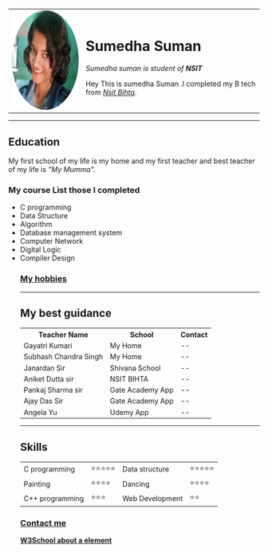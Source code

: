 <!DOCTYPE html>
<html lang="en" dir="ltr">
  <head>
    <meta charset="utf-8">
    <title>This is my personal website</title>
    <link rel="stylesheet" href="css/styles.css">
  </head>

  <body>
    <table cellspacing="30">
      <tr>
          <td><img src="images/sumedha.png" alt ="Sumedha" width="200" height="200"></td>
            <td><h1>Sumedha Suman</h1>
            <p><em>Sumedha suman is student of<strong> NSIT</strong></em></p>
            <p>Hey This is sumedha Suman .I completed my B tech from <em><a href="https://nsit.in/">Nsit Bihta</a></em>.</p></td>
      </tr>
    </table>

<hr>
<h2>Education</h2>

<p>My first school of my life is my home and my first teacher and best teacher of my life is <em>"My Mumma".</em></p>
<p>
  <h3>My course List those I completed</h3>
  <ul>
    <li>C programming</li>
    <li>Data Structure</li>
  <li>Algorithm</li>
    <li>Database management system</li>
      <li>Computer Network</li>
      <li>Digital Logic</li>
      <li>Compiler Design</li>
    </p>

  <p><h3><a href="hobbies.html">My hobbies</a></h3>

</p>
<hr>
<h2> My best guidance </h2>
<table cellspacing="10">
  <tr>
    <th>Teacher Name</th>
    <th>School</th>
    <th>Contact</th>
  </tr>

  <tr>
    <td>Gayatri Kumari</td>
    <td>My Home</td>
    <td>--</td>
  </tr>
  <tr>
    <td>Subhash Chandra Singh</td>
    <td>My Home</td>
    <td>--</td>
  </tr>
  <tr>
    <td>Janardan Sir</td>
    <td>Shivana School</td>
    <td>--</td>
  </tr>
  <tr>
    <td>Aniket Dutta sir</td>
    <td>NSIT BIHTA</td>
    <td>--</td>
  </tr>
  <tr>
    <td>Pankaj Sharma sir</td>
    <td>Gate Academy App</td>
    <td>--</td>
  </tr>
  <tr>
    <td>Ajay Das Sir</td>
    <td>Gate Academy App</td>
    <td>--</td>
  </tr>
  <tr>
    <td>Angela Yu</td>
    <td>Udemy App</td>
    <td>--</td>
  </tr>
</table>
<hr>
<h2>Skills</h2>

<table cellspacing="10">
  <tr>
    <td>C programming</td>
    <td>⭐⭐⭐⭐⭐</td>
    <td>Data structure</td>
    <td>⭐⭐⭐⭐⭐</td>
  </tr>


  <tr>
    <td>Painting</td>
    <td>⭐⭐⭐⭐</td>
    <td>Dancing</td>
    <td>⭐⭐⭐⭐</td>
  </tr>
  <tr>
    <td>C++ programming</td>
    <td>⭐⭐⭐</td>
    <td>Web Development</td>
    <td>⭐⭐</td>
  </tr>

</table>
<h3><a href="contact-me.html">Contact me</a></h3>
<p>
  <strong><a href="https://www.w3schools.com/tags/tag_a.asp#:~:text=Definition%20and%20Usage,which%20indicates%20the%20link's%20destination.">W3School about a element</a></strong>
</p>
  </body>
</html>
